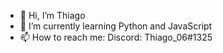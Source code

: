 - 👋 Hi, I’m Thiago
- 🌱 I’m currently learning Python and JavaScript
- 📫 How to reach me:
Discord: Thiago_06#1325

